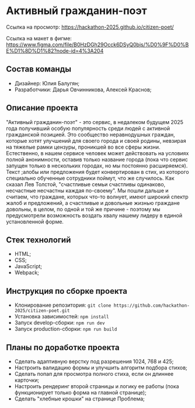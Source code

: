 # Активный гражданин-поэт

Ссылка на просмотр: https://hackathon-2025.github.io/citizen-poet/

Cсылка на макет в фигме: https://www.figma.com/file/B0HzDGh29Occk6DSyQ0bjs/%D0%9F%D0%BE%D1%8D%D1%82?node-id=4%3A204

## Состав команды

* Дизайнер: Юлия Балугян;
* Разработчики: Дарья Овчинникова, Алексей Краснов;

## Описание проекта

"Активный гражданин-поэт" - это сервис, в недалеком будущем 2025 года получивший особую популярность среди людей с активной гражданской позицией. Это сообщество неравнодушных граждан, которые хотят улучшений для своего города и своей родины, невзирая на тяжелые рамки цензуры, проникшей во все сферы жизни. Естественно, в нашем сервисе человек может действовать на условиях полной анонимности, оставив только название города (пока что сервис запущен только в нескольких городах, но мы постоянно расширяемся). Текст ;алобы или предложения будет конвертирован в стих, из которого специально обученные сотрудники поймут, что же случилось.
Как сказал Лев Толстой, "счастливые семьи счастливы одинаково, несчастные несчастны каждая по-своему". Мы пошли дальше и считаем, что граждане, которых что-то волнует, имеют широкий спектр жалоб и предложений, а счастливые и довольные жизнью граждане довольны, в целом, по одной и той же причине - поэтому мы предусмотрели возможность воздать хвалу нашему лидеру в единой установленной форме.

## Стек технологий

* HTML;
* CSS;
* JavaScript;
* Webpack;

## Инструкция по сборке проекта

* Клонирование репозитория: `git clone https://github.com/hackathon-2025/citizen-poet.git`
* Установка зависимостей: `npm install`
* Запуск develop-сборки: `npm run dev`
* Запуск production-сборки: `npm run build`

## Планы по доработке проекта

* Сделать адаптивную верстку под разрешения 1024, 768 и 425;
* Настроить валидацию формы и улучшить алгоритм подбора стихов;
* Сделать попап для просмотра полного стиха, если он длиннее карточки;
* Настроить рендеринг второй страницы и логику ее работы (пока функционирует только форма на главной странице);
* Сделать "хлебные крошки" на странице Проблема;
